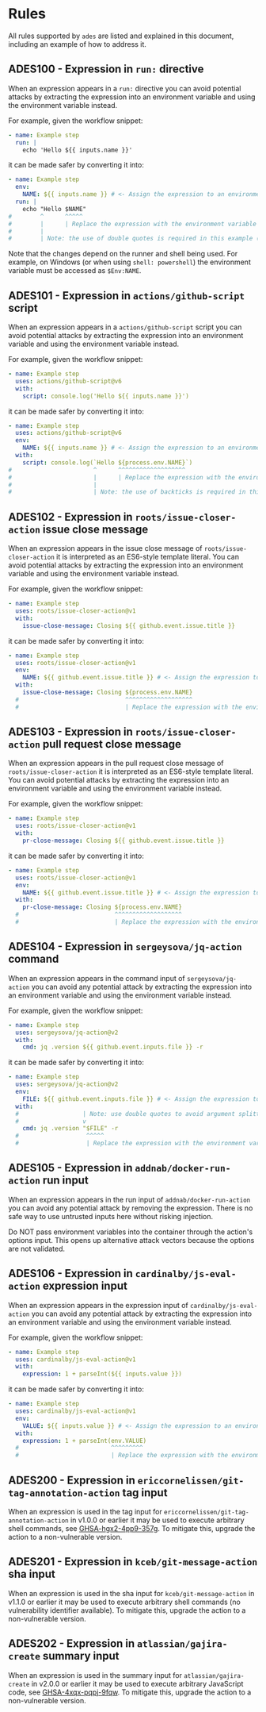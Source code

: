 <!-- SPDX-License-Identifier: GFDL-1.3-or-later -->

# Rules

All rules supported by `ades` are listed and explained in this document, including an example of how
to address it.

## <a id="ADES100"></a> ADES100 - Expression in `run:` directive

When an expression appears in a `run:` directive you can avoid potential attacks by extracting the
expression into an environment variable and using the environment variable instead.

For example, given the workflow snippet:

```yaml
- name: Example step
  run: |
    echo 'Hello ${{ inputs.name }}'
```

it can be made safer by converting it into:

```yaml
- name: Example step
  env:
    NAME: ${{ inputs.name }} # <- Assign the expression to an environment variable
  run: |
    echo "Hello $NAME"
#        ^      ^^^^^
#        |      | Replace the expression with the environment variable
#        |
#        | Note: the use of double quotes is required in this example (for interpolation)
```

Note that the changes depend on the runner and shell being used. For example, on Windows (or when
using `shell: powershell`) the environment variable must be accessed as `$Env:NAME`.

## <a id="ADES101"></a> ADES101 - Expression in `actions/github-script` script

When an expression appears in a `actions/github-script` script you can avoid potential attacks by
extracting the expression into an environment variable and using the environment variable instead.

For example, given the workflow snippet:

```yaml
- name: Example step
  uses: actions/github-script@v6
  with:
    script: console.log('Hello ${{ inputs.name }}')
```

it can be made safer by converting it into:

```yaml
- name: Example step
  uses: actions/github-script@v6
  env:
    NAME: ${{ inputs.name }} # <- Assign the expression to an environment variable
  with:
    script: console.log(`Hello ${process.env.NAME}`)
#                       ^      ^^^^^^^^^^^^^^^^^^^
#                       |      | Replace the expression with the environment variable
#                       |
#                       | Note: the use of backticks is required in this example (for interpolation)
```

## <a id="ADES102"></a> ADES102 - Expression in `roots/issue-closer-action` issue close message

When an expression appears in the issue close message of `roots/issue-closer-action` it is
interpreted as an ES6-style template literal. You can avoid potential attacks by extracting the
expression into an environment variable and using the environment variable instead.

For example, given the workflow snippet:

```yaml
- name: Example step
  uses: roots/issue-closer-action@v1
  with:
    issue-close-message: Closing ${{ github.event.issue.title }}
```

it can be made safer by converting it into:

```yaml
- name: Example step
  uses: roots/issue-closer-action@v1
  env:
    NAME: ${{ github.event.issue.title }} # <- Assign the expression to an environment variable
  with:
    issue-close-message: Closing ${process.env.NAME}
  #                              ^^^^^^^^^^^^^^^^^^^
  #                              | Replace the expression with the environment variable
```

## <a id="ADES103"></a> ADES103 - Expression in `roots/issue-closer-action` pull request close message

When an expression appears in the pull request close message of `roots/issue-closer-action` it is
interpreted as an ES6-style template literal. You can avoid potential attacks by extracting the
expression into an environment variable and using the environment variable instead.

For example, given the workflow snippet:

```yaml
- name: Example step
  uses: roots/issue-closer-action@v1
  with:
    pr-close-message: Closing ${{ github.event.issue.title }}
```

it can be made safer by converting it into:

```yaml
- name: Example step
  uses: roots/issue-closer-action@v1
  env:
    NAME: ${{ github.event.issue.title }} # <- Assign the expression to an environment variable
  with:
    pr-close-message: Closing ${process.env.NAME}
  #                           ^^^^^^^^^^^^^^^^^^^
  #                           | Replace the expression with the environment variable
```

## <a id="ADES104"></a> ADES104 - Expression in `sergeysova/jq-action` command

When an expression appears in the command input of `sergeysova/jq-action` you can avoid any
potential attack by extracting the expression into an environment variable and using the environment
variable instead.

For example, given the workflow snippet:

```yaml
- name: Example step
  uses: sergeysova/jq-action@v2
  with:
    cmd: jq .version ${{ github.event.inputs.file }} -r
```

it can be made safer by converting it into:

```yaml
- name: Example step
  uses: sergeysova/jq-action@v2
  env:
    FILE: ${{ github.event.inputs.file }} # <- Assign the expression to an environment variable
  with:
  #                  | Note: use double quotes to avoid argument splitting
  #                  v
    cmd: jq .version "$FILE" -r
  #                   ^^^^^
  #                   | Replace the expression with the environment variable
```

## <a id="ADES105"></a> ADES105 - Expression in `addnab/docker-run-action` run input

When an expression appears in the run input of `addnab/docker-run-action` you can avoid any
potential attack by removing the expression. There is no safe way to use untrusted inputs here
without risking injection.

Do NOT pass environment variables into the container through the action's options input. This opens
up alternative attack vectors because the options are not validated.

## <a id="ADES106"></a> ADES106 - Expression in `cardinalby/js-eval-action` expression input

When an expression appears in the expression input of `cardinalby/js-eval-action` you can avoid any
potential attack by extracting the expression into an environment variable and using the environment
variable instead.

For example, given the workflow snippet:

```yaml
- name: Example step
  uses: cardinalby/js-eval-action@v1
  with:
    expression: 1 + parseInt(${{ inputs.value }})
```

it can be made safer by converting it into:

```yaml
- name: Example step
  uses: cardinalby/js-eval-action@v1
  env:
    VALUE: ${{ inputs.value }} # <- Assign the expression to an environment variable
  with:
    expression: 1 + parseInt(env.VALUE)
  #                          ^^^^^^^^^
  #                          | Replace the expression with the environment variable
```

## <a id="ADES200"></a> ADES200 - Expression in `ericcornelissen/git-tag-annotation-action` tag input

When an expression is used in the tag input for `ericcornelissen/git-tag-annotation-action` in
v1.0.0 or earlier it may be used to execute arbitrary shell commands, see [GHSA-hgx2-4pp9-357g]. To
mitigate this, upgrade the action to a non-vulnerable version.

[GHSA-hgx2-4pp9-357g]: https://github.com/ericcornelissen/git-tag-annotation-action/security/advisories/GHSA-hgx2-4pp9-357g

## <a id="ADES201"></a> ADES201 - Expression in `kceb/git-message-action` sha input

When an expression is used in the sha input for `kceb/git-message-action` in v1.1.0 or earlier it
may be used to execute arbitrary shell commands (no vulnerability identifier available). To mitigate
this, upgrade the action to a non-vulnerable version.

## <a id="ADES202"></a> ADES202 - Expression in `atlassian/gajira-create` summary input

When an expression is used in the summary input for `atlassian/gajira-create` in v2.0.0 or earlier
it may be used to execute arbitrary JavaScript code, see [GHSA-4xqx-pqpj-9fqw]. To mitigate this,
upgrade the action to a non-vulnerable version.

[GHSA-4xqx-pqpj-9fqw]: https://github.com/advisories/GHSA-4xqx-pqpj-9fqw
